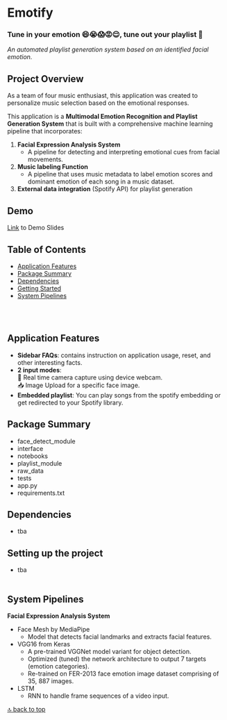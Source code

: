# Emotify
### Tune in your emotion 😄😭😱😡😌, tune out your playlist 📀
*An automated playlist generation system based on an identified facial emotion.*

## Project Overview
As a team of four music enthusiast, this application was created to personalize music selection based on the emotional responses.<br/>


This application is a **Multimodal Emotion Recognition and Playlist Generation System** that is built with a comprehensive machine learning pipeline that incorporates:
   1. **Facial Expression Analysis System** 
        - A pipeline for detecting and interpreting emotional cues from facial movements. 
   2. **Music labeling Function** 
        - A pipeline that uses music metadata to label emotion scores and dominant emotion of each song in a music dataset.
   3. **External data integration** (Spotify API) for playlist generation

## Demo 

[Link](https://www.canva.com/design/DAF-UIQAC9E/2Arrd_L3-KkWw7DI3VfYWg/view?utm_content=DAF-UIQAC9E&utm_campaign=share_your_design&utm_medium=link&utm_source=shareyourdesignpanel) to Demo Slides

## Table of Contents
- [Application Features](#application-features)
- [Package Summary](#package-summary)
- [Dependencies](#dependecies)
- [Getting Started](#setting-up-the-project)
- [System Pipelines](#system-pipelines)
  
<br/><br/>
## Application Features
  - **Sidebar FAQs**: contains instruction on application usage, reset, and other interesting facts.
  - **2 input modes**: <br/>
    📸 Real time camera capture using device webcam. <br/>
    📥 Image Upload for a specific face image.
  - **Embedded playlist**: You can play songs from the spotify embedding or get redirected to your Spotify library.

## Package Summary
- face_detect_module
- interface
- notebooks
- playlist_module
- raw_data
- tests
- app.py
- requirements.txt

## Dependencies
- tba

## Setting up the project
- tba
<br/><br/>  
## System Pipelines
**Facial Expression Analysis System** 
- Face Mesh by MediaPipe
     - Model that detects facial landmarks and extracts facial features.
- VGG16 from Keras
     - A pre-trained VGGNet model variant for object detection.
     - Optimized (tuned) the network architecture to output 7 targets (emotion categories).
     - Re-trained on FER-2013 face emotion image dataset comprising of 35, 887 images.
- LSTM
     - RNN to handle frame sequences of a video input.

[🔝 back to top](#emotify)
